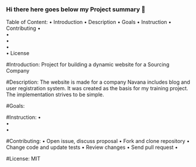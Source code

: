### Hi there here goes below my Project summary 👋

Table of Content:
•	Introduction
•	Description
•	Goals
•	Instruction
•	Contributing
•	
•	
•	
•	
•	License



#Introduction:
Project for building a dynamic website for a Sourcing Company

#Description: 
The website is made for a company Navana includes blog and user registration system. It was created as the basis for my training project. The implementation strives to be simple. 

#Goals:

#Instruction:
•	
•	
•	

#Contributing:
•	Open issue, discuss proposal
•	Fork and clone repository
•	Change code and update tests
•	Review changes
•	Send pull request
•	




#License: MIT


